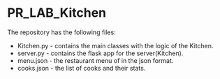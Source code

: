 # PR_LAB_Kitchen

The repository has the following files:
* Kitchen.py - contains the main classes with the logic of the Kitchen.
* server.py - contains the flask app for the server(Kitchen).
* menu.json - the restaurant menu of in the json format.
* cooks.json - the list of cooks and their stats.
